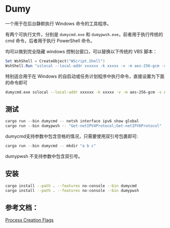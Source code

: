 # Dumy

一个用于在后台静默执行 Windows 命令的工具程序。

有两个可执行文件，分别是 `dumycmd.exe` 和 `dumypwsh.exe`，前者用于执行传统的 cmd 命令，后者用于执行 PowerShell 命令。

均可以做到完全隐藏 windows 控制台窗口，可以替换以下传统的 VBS 脚本：

```powershell
Set WshShell = CreateObject("WScript.Shell")
WshShell.Run "sslocal --local-addr xxxxxx -k xxxxx -v -m aes-256-gcm -s xxxxxxx", 0
```

特别适合用于在 Windows 的自启动或任务计划程序中执行命令，直接设置为下面的命令即可

```bash
dumycmd.exe sslocal --local-addr xxxxxx -k xxxxx -v -m aes-256-gcm -s xxxxxxx
```

## 测试

```powershell
cargo run --bin dumycmd -- netsh interface ipv6 show global
cargo run --bin dumypwsh -- "Get-netIPV4Protocol;Get-netIPV6Protocol"
```

dumycmd支持参数中包含空格的情况，只需要使用双引号包裹即可:

```powershell
cargo run --bin dumycmd -- mkdir "a b c"
```

dumypwsh 不支持参数中包含双引号。

## 安装

```bash
cargo install --path . --features no-console --bin dumycmd
cargo install --path . --features no-console --bin dumypwsh
```

## 参考文档：

[Process Creation Flags](https://learn.microsoft.com/en-us/windows/win32/procthread/process-creation-flags)
